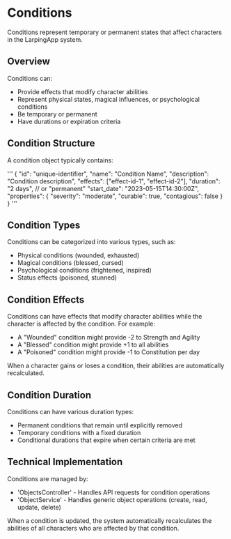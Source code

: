 # Conditions

Conditions represent temporary or permanent states that affect characters in the LarpingApp system.

## Overview

Conditions can:
- Provide effects that modify character abilities
- Represent physical states, magical influences, or psychological conditions
- Be temporary or permanent
- Have durations or expiration criteria

## Condition Structure

A condition object typically contains:

'''
{
  "id": "unique-identifier",
  "name": "Condition Name",
  "description": "Condition description",
  "effects": ["effect-id-1", "effect-id-2"],
  "duration": "2 days",  // or "permanent"
  "start_date": "2023-05-15T14:30:00Z",
  "properties": {
    "severity": "moderate",
    "curable": true,
    "contagious": false
  }
}
'''

## Condition Types

Conditions can be categorized into various types, such as:
- Physical conditions (wounded, exhausted)
- Magical conditions (blessed, cursed)
- Psychological conditions (frightened, inspired)
- Status effects (poisoned, stunned)

## Condition Effects

Conditions can have effects that modify character abilities while the character is affected by the condition. For example:
- A "Wounded" condition might provide -2 to Strength and Agility
- A "Blessed" condition might provide +1 to all abilities
- A "Poisoned" condition might provide -1 to Constitution per day

When a character gains or loses a condition, their abilities are automatically recalculated.

## Condition Duration

Conditions can have various duration types:
- Permanent conditions that remain until explicitly removed
- Temporary conditions with a fixed duration
- Conditional durations that expire when certain criteria are met

## Technical Implementation

Conditions are managed by:
- 'ObjectsController' - Handles API requests for condition operations
- 'ObjectService' - Handles generic object operations (create, read, update, delete)

When a condition is updated, the system automatically recalculates the abilities of all characters who are affected by that condition. 